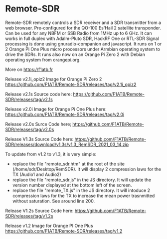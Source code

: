 # Remote-SDR
Remote-SDR remotely controls a SDR receiver and a SDR transmitter from a web browser. Pre-configured for the QO-100 Es'Hail 2 satellite transponder. Can be used for any NBFM or SSB Radio from 1MHz up to 6 GHz. It can works in full duplex with Adalm-Pluto SDR, HackRF One or RTL-SDR
Signal processing is done using gnuradio-companion and javascript. It runs on 1 or 2 Orange Pi One Plus micro processors under Armbian operating system to drive the SDRs. It runs also now on an Orange Pi Zero 2 with Debian operating system from orangepi.org.

More on https://f1atb.fr

Release v2.1i_opiz2 Image for Orange Pi Zero 2
https://github.com/F1ATB/Remote-SDR/releases/tag/v2.1i_opiz2

Release v2.1s Source code here:
https://github.com/F1ATB/Remote-SDR/releases/tag/v2.1s

Release v2.0i Image for Orange Pi One Plus here:
https://github.com/F1ATB/Remote-SDR/releases/tag/v2.0i

Release v2.0s Surce Code here;
https://github.com/F1ATB/Remote-SDR/releases/tag/v2.0s

Release V1.3s Source Code here:
https://github.com/F1ATB/Remote-SDR/releases/download/v1.3s/v1.3_RemSDR_2021_03_14.zip

To update from v1.2 to v1.3, it is very simple:
- replace the file "remote_sdr.htm" at the root of the site (/home/sdr/Desktop/RemSDR). It will display 2 compression laws for the TX (Audio1 and Audio2)
- replace the file "remote_sdr.js" in the JS directory. It will update the version number displayed at the bottom left of the screen.
- replace the file "remote_TX.js" in the JS directory. It will intoduce 2 compression laws for the TX to increase the mean power trasnmitted without saturation. See around line 200.

Release V1.2s Source Code here:
https://github.com/F1ATB/Remote-SDR/releases/tag/v1.2s

Release v1.2 Image for Orange PI One Plus 
https://github.com/F1ATB/Remote-SDR/releases/tag/v1.2

